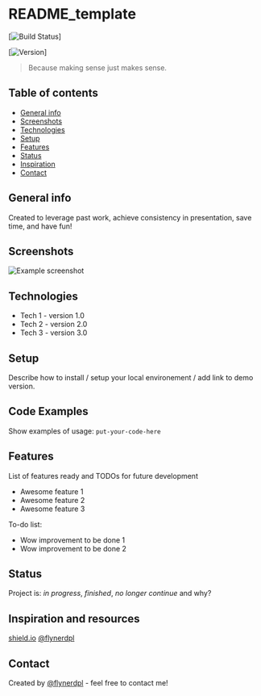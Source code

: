 # README_template 
[![Build Status](https://img.shields.io/travis/gitpoint/git-point.svg?style=flat-square)]

[![Version](https://img.shields.io/badge/version-1.0.0-brightgreen)]
> Because making sense just makes sense.

## Table of contents
* [General info](#general-info)
* [Screenshots](#screenshots)
* [Technologies](#technologies)
* [Setup](#setup)
* [Features](#features)
* [Status](#status)
* [Inspiration](#inspiration)
* [Contact](#contact)

## General info
Created to leverage past work, achieve consistency in presentation, save time, and have fun!

## Screenshots
![Example screenshot](./img/screenshot.png)

## Technologies
* Tech 1 - version 1.0
* Tech 2 - version 2.0
* Tech 3 - version 3.0

## Setup
Describe how to install / setup your local environement / add link to demo version.

## Code Examples
Show examples of usage:
`put-your-code-here`

## Features
List of features ready and TODOs for future development
* Awesome feature 1
* Awesome feature 2
* Awesome feature 3

To-do list:
* Wow improvement to be done 1
* Wow improvement to be done 2

## Status
Project is: _in progress_, _finished_, _no longer continue_ and why?

## Inspiration and resources
[shield.io](https://shields.io/#your-badge)
[@flynerdpl](https://www.flynerd.pl/)


## Contact
Created by [@flynerdpl](https://www.flynerd.pl/) - feel free to contact me!
